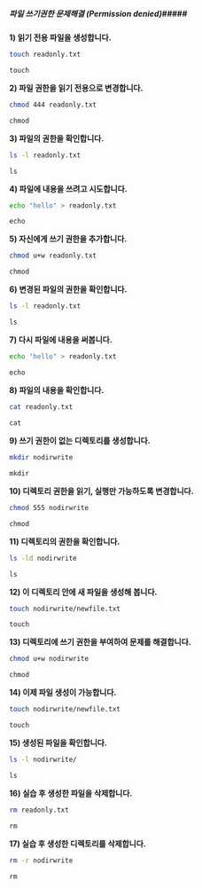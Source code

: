 ##### 파일 쓰기권한 문제해결 (Permission denied)#####

**1) 읽기 전용 파일을 생성합니다.**
```bash
touch readonly.txt
```
```tech
touch
```

**2) 파일 권한을 읽기 전용으로 변경합니다.**
```bash
chmod 444 readonly.txt
```
```tech
chmod
```

**3) 파일의 권한을 확인합니다.**
```bash
ls -l readonly.txt
```
```tech
ls
```

**4) 파일에 내용을 쓰려고 시도합니다.**
```bash
echo "hello" > readonly.txt
```
```tech
echo
```

**5) 자신에게 쓰기 권한을 추가합니다.**
```bash
chmod u+w readonly.txt
```
```tech
chmod
```

**6) 변경된 파일의 권한을 확인합니다.**
```bash
ls -l readonly.txt
```
```tech
ls
```

**7) 다시 파일에 내용을 써봅니다.**
```bash
echo "hello" > readonly.txt
```
```tech
echo
```

**8) 파일의 내용을 확인합니다.**
```bash
cat readonly.txt
```
```tech
cat
```

**9) 쓰기 권한이 없는 디렉토리를 생성합니다.**
```bash
mkdir nodirwrite
```
```tech
mkdir
```

**10) 디렉토리 권한을 읽기, 실행만 가능하도록 변경합니다.**
```bash
chmod 555 nodirwrite
```
```tech
chmod
```

**11) 디렉토리의 권한을 확인합니다.**
```bash
ls -ld nodirwrite
```
```tech
ls
```

**12) 이 디렉토리 안에 새 파일을 생성해 봅니다.**
```bash
touch nodirwrite/newfile.txt
```
```tech
touch
```

**13) 디렉토리에 쓰기 권한을 부여하여 문제를 해결합니다.**
```bash
chmod u+w nodirwrite
```
```tech
chmod
```

**14) 이제 파일 생성이 가능합니다.**
```bash
touch nodirwrite/newfile.txt
```
```tech
touch
```

**15) 생성된 파일을 확인합니다.**
```bash
ls -l nodirwrite/
```
```tech
ls
```

**16) 실습 후 생성한 파일을 삭제합니다.**
```bash
rm readonly.txt
```
```tech
rm
```

**17) 실습 후 생성한 디렉토리를 삭제합니다.**
```bash
rm -r nodirwrite
```
```tech
rm
```